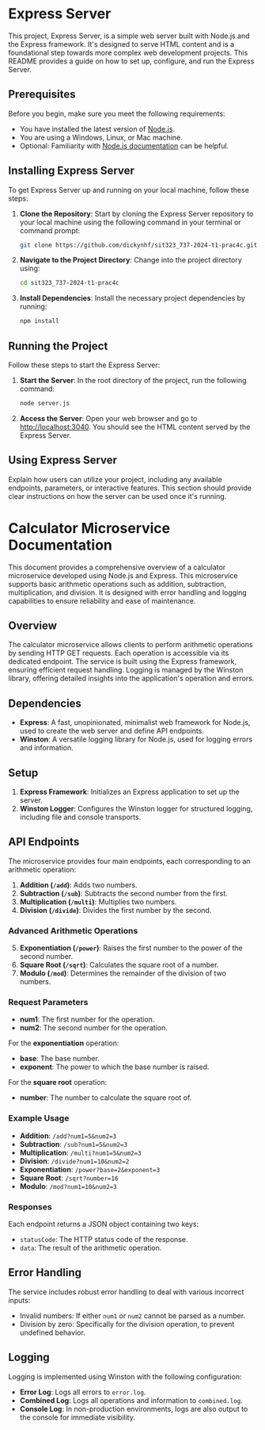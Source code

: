 # Express Server

This project, Express Server, is a simple web server built with Node.js and the Express framework. It's designed to serve HTML content and is a foundational step towards more complex web development projects. This README provides a guide on how to set up, configure, and run the Express Server.

## Prerequisites

Before you begin, make sure you meet the following requirements:

- You have installed the latest version of [Node.js](https://nodejs.org).
- You are using a Windows, Linux, or Mac machine.
- Optional: Familiarity with [Node.js documentation](https://nodejs.org/en/docs/) can be helpful.

## Installing Express Server

To get Express Server up and running on your local machine, follow these steps:

1. **Clone the Repository**: Start by cloning the Express Server repository to your local machine using the following command in your terminal or command prompt:

    ```sh
    git clone https://github.com/dickynhf/sit323_737-2024-t1-prac4c.git
    ```

2. **Navigate to the Project Directory**: Change into the project directory using:

    ```sh
    cd sit323_737-2024-t1-prac4c
    ```

3. **Install Dependencies**: Install the necessary project dependencies by running:

    ```sh
    npm install
    ```

## Running the Project

Follow these steps to start the Express Server:

1. **Start the Server**: In the root directory of the project, run the following command:

    ```sh
    node server.js
    ```

2. **Access the Server**: Open your web browser and go to [http://localhost:3040](http://localhost:3040). You should see the HTML content served by the Express Server.

## Using Express Server

Explain how users can utilize your project, including any available endpoints, parameters, or interactive features. This section should provide clear instructions on how the server can be used once it's running.

# Calculator Microservice Documentation

This document provides a comprehensive overview of a calculator microservice developed using Node.js and Express. This microservice supports basic arithmetic operations such as addition, subtraction, multiplication, and division. It is designed with error handling and logging capabilities to ensure reliability and ease of maintenance.

## Overview

The calculator microservice allows clients to perform arithmetic operations by sending HTTP GET requests. Each operation is accessible via its dedicated endpoint. The service is built using the Express framework, ensuring efficient request handling. Logging is managed by the Winston library, offering detailed insights into the application's operation and errors.

## Dependencies

- **Express**: A fast, unopinionated, minimalist web framework for Node.js, used to create the web server and define API endpoints.
- **Winston**: A versatile logging library for Node.js, used for logging errors and information.

## Setup

1. **Express Framework**: Initializes an Express application to set up the server.
2. **Winston Logger**: Configures the Winston logger for structured logging, including file and console transports.

## API Endpoints

The microservice provides four main endpoints, each corresponding to an arithmetic operation:

1. **Addition (`/add`)**: Adds two numbers.
2. **Subtraction (`/sub`)**: Subtracts the second number from the first.
3. **Multiplication (`/multi`)**: Multiplies two numbers.
4. **Division (`/divide`)**: Divides the first number by the second.

### Advanced Arithmetic Operations

5. **Exponentiation (`/power`)**: Raises the first number to the power of the second number.
6. **Square Root (`/sqrt`)**: Calculates the square root of a number.
7. **Modulo (`/mod`)**: Determines the remainder of the division of two numbers.

### Request Parameters

- **num1**: The first number for the operation.
- **num2**: The second number for the operation.

For the **exponentiation** operation:

- **base**: The base number.
- **exponent**: The power to which the base number is raised.

For the **square root** operation:

- **number**: The number to calculate the square root of.

### Example Usage

- **Addition**: `/add?num1=5&num2=3`
- **Subtraction**: `/sub?num1=5&num2=3`
- **Multiplication**: `/multi?num1=5&num2=3`
- **Division**: `/divide?num1=10&num2=2`
- **Exponentiation**: `/power?base=2&exponent=3`
- **Square Root**: `/sqrt?number=16`
- **Modulo**: `/mod?num1=10&num2=3`

### Responses

Each endpoint returns a JSON object containing two keys:
- `statusCode`: The HTTP status code of the response.
- `data`: The result of the arithmetic operation.

## Error Handling

The service includes robust error handling to deal with various incorrect inputs:
- Invalid numbers: If either `num1` or `num2` cannot be parsed as a number.
- Division by zero: Specifically for the division operation, to prevent undefined behavior.

## Logging

Logging is implemented using Winston with the following configuration:
- **Error Log**: Logs all errors to `error.log`.
- **Combined Log**: Logs all operations and information to `combined.log`.
- **Console Log**: In non-production environments, logs are also output to the console for immediate visibility.